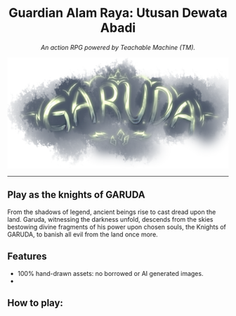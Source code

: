 <div align="center">
<h1>Guardian Alam Raya: Utusan Dewata Abadi</h1>
<p><em>An action RPG powered by Teachable Machine (TM).</em></p>
</div>

<p align="center">
<img
src="/gh-asset/garuda_title.png"
>
</p>

---

## Play as the knights of GARUDA
From the shadows of legend, ancient beings rise to cast dread upon the land. Garuda, witnessing the darkness unfold, descends from the skies bestowing divine fragments of his power upon chosen souls, the Knights of GARUDA, to banish all evil from the land once more.

## Features
- 100% hand-drawn assets: no borrowed or AI generated images.
- 

## How to play:
